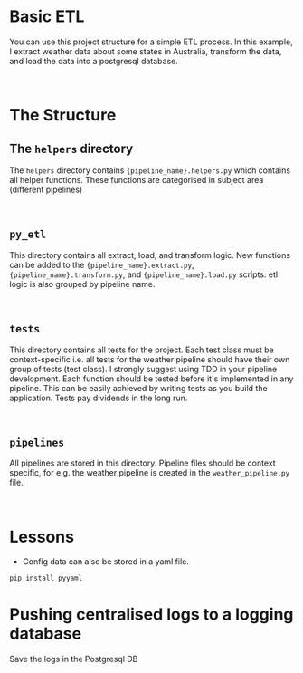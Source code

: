 # Basic ETL

You can use this project structure for a simple ETL process. In this example, I extract weather data about some states in Australia, transform the data, and load the data into a postgresql database.

<br/>

# The Structure

## The ```helpers``` directory
The ```helpers``` directory contains ```{pipeline_name}.helpers.py``` which contains all helper functions. These functions are categorised in subject area (different pipelines)

<br/>

## ```py_etl``` 
This directory contains all extract, load, and transform logic. New functions can be added to the ```{pipeline_name}.extract.py```, ```{pipeline_name}.transform.py```, and ```{pipeline_name}.load.py``` scripts. etl logic is also grouped by pipeline name.

<br/>

## ```tests```
This directory contains all tests for the project. Each test class must be context-specific i.e. all tests for the weather pipeline should have their own group of tests (test class). I strongly suggest using TDD in your pipeline development. Each function should be tested before it's implemented in any pipeline. This can be easily achieved by writing tests as you build the application. Tests pay dividends in the long run.

<br/>

## ```pipelines```
All pipelines are stored in this directory. Pipeline files should be context specific, for e.g. the weather pipeline is created in the ```weather_pipeline.py``` file.


<br/>

# Lessons

- Config data can also be stored in a yaml file.

```python 
pip install pyyaml
```


# Pushing centralised logs to a logging database 

Save the logs in the Postgresql DB
